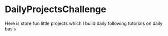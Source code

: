 # DailyProjectsChallenge

Here is store fun little projects which I build daily following tutorials on daily basis
